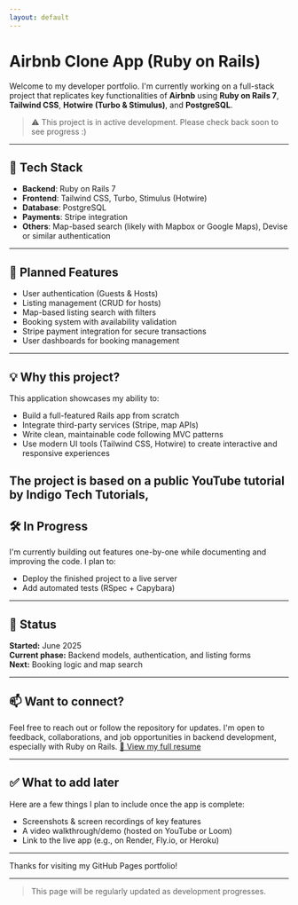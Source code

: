 ```yaml
---
layout: default
---
```


# Airbnb Clone App (Ruby on Rails)

Welcome to my developer portfolio. I'm currently working on a full-stack project that replicates key functionalities of **Airbnb** using **Ruby on Rails 7**, **Tailwind CSS**, **Hotwire (Turbo & Stimulus)**, and **PostgreSQL**.

> ⚠️ This project is in active development. Please check back soon to see progress :)

---

## 🔧 Tech Stack

- **Backend**: Ruby on Rails 7
- **Frontend**: Tailwind CSS, Turbo, Stimulus (Hotwire)
- **Database**: PostgreSQL
- **Payments**: Stripe integration
- **Others**: Map-based search (likely with Mapbox or Google Maps), Devise or similar authentication

---

## 🚀 Planned Features

-  User authentication (Guests & Hosts)
-  Listing management (CRUD for hosts)
-  Map-based listing search with filters
-  Booking system with availability validation
-  Stripe payment integration for secure transactions
-  User dashboards for booking management

---

## 💡 Why this project?

This application showcases my ability to:
- Build a full-featured Rails app from scratch
- Integrate third-party services (Stripe, map APIs)
- Write clean, maintainable code following MVC patterns
- Use modern UI tools (Tailwind CSS, Hotwire) to create interactive and responsive experiences

The project is based on a public YouTube tutorial by **Indigo Tech Tutorials**,
---

## 🛠️ In Progress

I'm currently building out features one-by-one while documenting and improving the code. I plan to:
- Deploy the finished project to a live server
- Add automated tests (RSpec + Capybara)

---

## 📌 Status

**Started:** June 2025  
**Current phase:** Backend models, authentication, and listing forms  
**Next:** Booking logic and map search  

---

## 📫 Want to connect?

Feel free to reach out or follow the repository for updates. I'm open to feedback, collaborations, and job opportunities in backend development, especially with Ruby on Rails.
[📄 View my full resume](./cv.md)

---

## ✅ What to add later

Here are a few things I plan to include once the app is complete:

- Screenshots & screen recordings of key features
- A video walkthrough/demo (hosted on YouTube or Loom)
- Link to the live app (e.g., on Render, Fly.io, or Heroku)

---

Thanks for visiting my GitHub Pages portfolio!


---
> This page will be regularly updated as development progresses.
